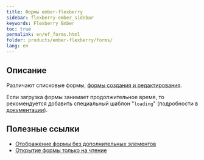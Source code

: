 ```yaml
---
title: Формы ember-flexberry
sidebar: flexberry-ember_sidebar
keywords: Flexberry Ember
toc: true
permalink: en/ef_forms.html
folder: products/ember-flexberry/forms/
lang: en
---
```


## Описание

Различают списковые формы, [формы создания и редактирования](ef_edit-form.html).

Если загрузка формы занимает продолжительное время, то рекомендуется добавить специальный шаблон "`loading`" (подробности в [документации](https://guides.emberjs.com/v2.4.0/routing/loading-and-error-substates)).

## Полезные ссылки

* [Отображение формы без дополнительных элементов](ef_show-ember-form-in-frame.html)	
* [Открытие формы только на чтение](ef_read-only-form.html)
